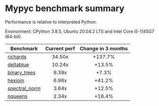 # Mypyc benchmark summary

Performance is relative to interpreted Python.

Environment: CPython 3.8.5, Ubuntu 20.04.2 LTS and Intel Core i5-1145G7 (64-bit).

| Benchmark | Current perf | Change in 3 months |
| --- | :---: | :---: |
| [richards](benchmarks/richards.md) | 34.50x | +137.7% |
| [deltablue](benchmarks/deltablue.md) | 10.24x | +13.5% |
| [binary_trees](benchmarks/binary_trees.md) | 9.39x | +7.3% |
| [hexiom](benchmarks/hexiom.md) | 6.96x | +41.2% |
| [spectral_norm](benchmarks/spectral_norm.md) | 3.64x | +12.5% |
| [nqueens](benchmarks/nqueens.md) | 2.34x | +16.4% |
